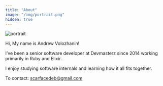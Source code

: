 ```yaml
---
title: "About"
image: "/img/portrait.png" 
hidden: true
---
```


![portrait](/img/portrait.png#l)

Hi, My name is Andrew Volozhanin!

I’ve been a senior software developer at Devmasterz since 2014 working primarily in Ruby and Elixir.

I enjoy studying software internals and learning how it all fits together.

To contact: [scarfacedeb@gmail.com](mailto:scarfacedeb@gmail.com)
